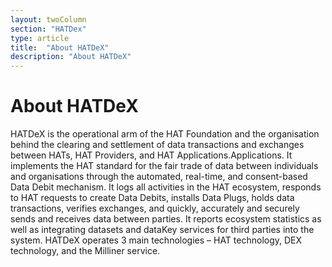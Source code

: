 ```yaml
---
layout: twoColumn
section: "HATDex"
type: article
title:  "About HATDeX"
description: "About HATDeX"
---
```



# About HATDeX

HATDeX is the operational arm of the HAT Foundation and the organisation behind the clearing and settlement of data transactions and exchanges between HATs, HAT Providers, and HAT Applications.Applications. It implements the HAT standard for the fair trade of data between individuals and organisations through the automated, real-time, and consent-based Data Debit mechanism. It logs all activities in the HAT ecosystem, responds to HAT requests to create Data Debits, installs Data Plugs, holds data transactions, verifies exchanges, and quickly, accurately and securely sends and receives data between parties. It reports ecosystem statistics as well as integrating datasets and dataKey services for third parties into the system. HATDeX operates 3 main technologies – HAT technology, DEX technology, and the Milliner service.
